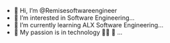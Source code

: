 - 👋 Hi, I’m @Remisesoftwareengineer
- 👀 I’m interested in Software Engineering...
- 🌱 I’m currently learning ALX Software Engineering...
- 👨‍ My passion is in technology 👨‍💻 🌟 ...
<!---
Remisesoftwareengineer/Remisesoftwareengineer is a ✨ special ✨ repository because its `README.md` (this file) appears on your GitHub profile.
You can click the Preview link to take a look at your changes.
--->
